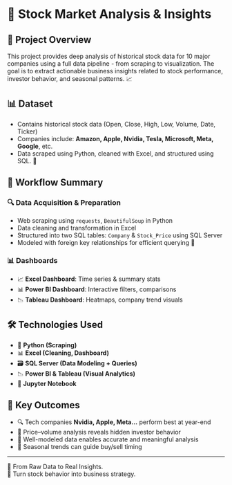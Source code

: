 # 🚀 Stock Market Analysis & Insights

## 📌 Project Overview  
This project provides deep analysis of historical stock data for 10 major companies using a full data pipeline - from scraping to visualization. The goal is to extract actionable business insights related to stock performance, investor behavior, and seasonal patterns. 📈

## 📊 Dataset  
- Contains historical stock data (Open, Close, High, Low, Volume, Date, Ticker)  
- Companies include: **Amazon, Apple, Nvidia, Tesla, Microsoft, Meta, Google**, etc.  
- Data scraped using Python, cleaned with Excel, and structured using SQL. 📂

## 🧠 Workflow Summary  

### 🔍 Data Acquisition & Preparation
- Web scraping using `requests`, `BeautifulSoup` in Python  
- Data cleaning and transformation in Excel  
- Structured into two SQL tables: `Company` & `Stock_Price` using SQL Server  
- Modeled with foreign key relationships for efficient querying 🔗

### 📊 Dashboards
- 📈 **Excel Dashboard**: Time series & summary stats  
- 📊 **Power BI Dashboard**: Interactive filters, comparisons  
- 📉 **Tableau Dashboard**: Heatmaps, company trend visuals  

## 🛠 Technologies Used  
- 🐍 **Python (Scraping)**  
- 📊 **Excel (Cleaning, Dashboard)**  
- 🗃 **SQL Server (Data Modeling + Queries)**  
- 📉 **Power BI & Tableau (Visual Analytics)**  
- 📓 **Jupyter Notebook**

## 🎯 Key Outcomes  



- 🔍 Tech companies **Nvidia, Apple, Meta...** perform best at year-end 
- 🧠 Price–volume analysis reveals hidden investor behavior 
- 🔄 Well-modeled data enables accurate and meaningful analysis
- 📅 Seasonal trends can guide buy/sell timing
  
---

🔗 From Raw Data to Real Insights.  
🎯 Turn stock behavior into business strategy.

